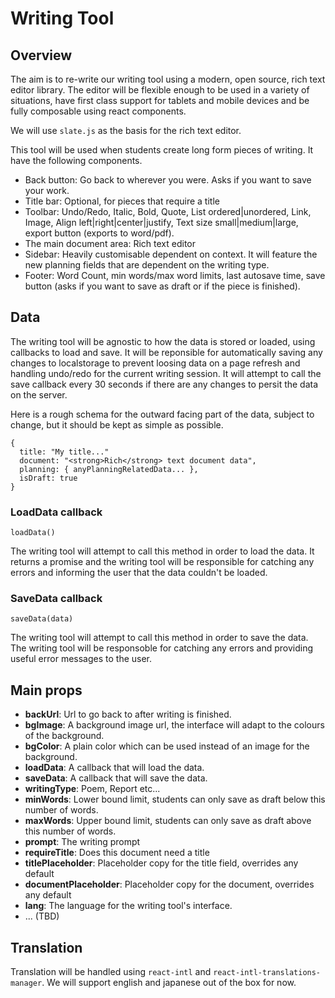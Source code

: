 # Writing Tool

## Overview

The aim is to re-write our writing tool using a modern, open source, rich text editor library. The editor will be flexible enough to be used in a variety of situations, have first class support for tablets and mobile devices and be fully composable using react components. 

We will use `slate.js` as the basis for the rich text editor.

This tool will be used when students create long form pieces of writing. It have the following components.

- Back button: Go back to wherever you were. Asks if you want to save your work.
- Title bar: Optional, for pieces that require a title
- Toolbar: Undo/Redo, Italic, Bold, Quote, List ordered|unordered, Link, Image, Align left|right|center|justify, Text size small|medium|large, export button (exports to word/pdf).
- The main document area: Rich text editor
- Sidebar: Heavily customisable dependent on context. It will feature the new planning fields that are dependent on the writing type.
- Footer: Word Count, min words/max word limits, last autosave time, save button (asks if you want to save as draft or if the piece is finished). 

## Data

The writing tool will be agnostic to how the data is stored or loaded, using callbacks to load and save. It will be reponsible for automatically saving any changes to localstorage to prevent loosing data on a page refresh and handling undo/redo for the current writing session. It will attempt to call the save callback every 30 seconds if there are any changes to persit the data on the server.

Here is a rough schema for the outward facing part of the data, subject to change, but it should be kept as simple as possible. 

```
{
  title: "My title..."
  document: "<strong>Rich</strong> text document data",
  planning: { anyPlanningRelatedData... },
  isDraft: true
}
```

### LoadData callback

`loadData()`

The writing tool will attempt to call this method in order to load the data. It returns a promise and the writing tool will be responsible for catching any errors and informing the user that the data couldn't be loaded. 

### SaveData callback

`saveData(data)`

The writing tool will attempt to call this method in order to save the data. The writing tool will be responsoble for catching any errors and providing useful error messages to the user. 

## Main props

- **backUrl**: Url to go back to after writing is finished.
- **bgImage**: A background image url, the interface will adapt to the colours of the background.
- **bgColor**: A plain color which can be used instead of an image for the background.
- **loadData**: A callback that will load the data.
- **saveData**: A callback that will save the data.
- **writingType**: Poem, Report etc...
- **minWords**: Lower bound limit, students can only save as draft below this number of words.
- **maxWords**: Upper bound limit, students can only save as draft above this number of words.
- **prompt**: The writing prompt
- **requireTitle**: Does this document need a title
- **titlePlaceholder**: Placeholder copy for the title field, overrides any default
- **documentPlaceholder**: Placeholder copy for the document, overrides any default
- **lang**: The language for the writing tool's interface.
- ... (TBD)

## Translation

Translation will be handled using `react-intl` and `react-intl-translations-manager`. We will support english and japanese out of the box for now. 



